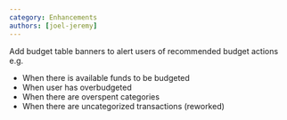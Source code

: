 ```yaml
---
category: Enhancements
authors: [joel-jeremy]
---
```


Add budget table banners to alert users of recommended budget actions e.g.
- When there is available funds to be budgeted
- When user has overbudgeted
- When there are overspent categories
- When there are uncategorized transactions (reworked)
